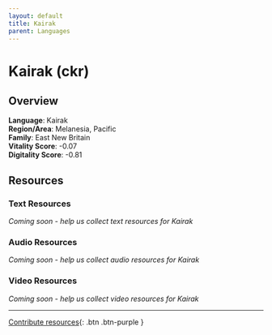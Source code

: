 ```yaml
---
layout: default
title: Kairak
parent: Languages
---
```


# Kairak (ckr)

## Overview

**Language**: Kairak  
**Region/Area**: Melanesia, Pacific  
**Family**: East New Britain  
**Vitality Score**: -0.07  
**Digitality Score**: -0.81  

## Resources

### Text Resources
*Coming soon - help us collect text resources for Kairak*

### Audio Resources
*Coming soon - help us collect audio resources for Kairak*

### Video Resources
*Coming soon - help us collect video resources for Kairak*

---

[Contribute resources](https://fairtrain.github.io/){: .btn .btn-purple }
